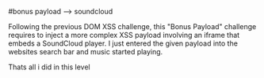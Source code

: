#bonus payload --> soundcloud

Following the previous DOM XSS challenge, this "Bonus Payload" challenge requires to inject a more complex XSS payload involving an iframe that embeds a SoundCloud player.
I just entered the given payload into the websites search bar and music started playing.

Thats all i did in this level
